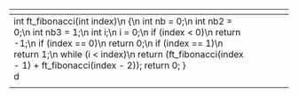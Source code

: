 <div class="tg-wrap"><table class="tg">
<thead>
  <tr>
    <th class="tg-c3ow"></th>
    <th class="tg-c3ow"></th>
    <th class="tg-0pky"></th>
    <th class="tg-0pky"></th>
    <th class="tg-0pky"></th>
  </tr>
</thead>
<tbody>
  <tr>
    <td class="tg-lboi">
      int ft_fibonacci(int index)\n
{\n
    int nb = 0;\n
    int nb2 = 0;\n
    int nb3 = 1;\n
    int i;\n
    i = 0;\n
    if (index < 0)\n
        return -1;\n
    if (index == 0)\n
        return 0;\n
    if (index == 1)\n
        return 1;\n
    while (i < index)\n
        return (ft_fibonacci(index - 1) + ft_fibonacci(index - 2));
    return 0;
}<br>d<br></td>
    <td class="tg-c3ow"></td>
    <td class="tg-0pky"></td>
    <td class="tg-0pky"></td>
    <td class="tg-0pky"></td>
  </tr>
  <tr>
    <td class="tg-0lax"></td>
    <td class="tg-0lax"></td>
    <td class="tg-0lax"></td>
    <td class="tg-0lax"></td>
    <td class="tg-0lax"></td>
  </tr>
</tbody>
</table></div>
